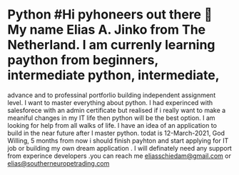 # Python #Hi pyhoneers out there 👋 My name Elias A. Jinko from The Netherland. I am currenly learning paython from beginners, intermediate python, intermediate, 
advance and to professinal portforlio building independent assignment level. I want to master everything about python. I had experinced with salesforece  with an 
admin certificate  but realised if i really want to make a meaniful changes in my IT life then python will be the best option. I am looking for help from all walks 
of life. I have an idea of an application to build in the near future after I master python. todat is 12-March-2021, God Willing, 5 months from now i should finish 
payhton and start applying for IT job or building my own dream application . I will definately need any support from experince developers .you can reach me 
eliasschiedam@gmail.com or elias@southerneuropetrading.com 
